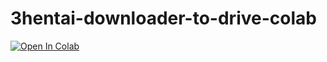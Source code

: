 # 3hentai-downloader-to-drive-colab

<a href="https://colab.research.google.com/zoeebe05/3hentai-downloader-to-drive-colab/blob/master/hentaidl.ipynb" target="_parent"><img src="https://colab.research.google.com/assets/colab-badge.svg" alt="Open In Colab"/></a>

